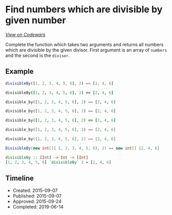 # Find numbers which are divisible by given number
[*View on Codewars*](https://www.codewars.com/kata/find-numbers-which-are-divisible-by-given-number)

Complete the function which takes two arguments and returns all numbers which are divisible by the given divisor. First argument is an array of `numbers` and the second is the `divisor`.

## Example

```javascript
divisibleBy([1, 2, 3, 4, 5, 6], 2) == [2, 4, 6]
```
```coffeescript
divisibleBy([1, 2, 3, 4, 5, 6], 2) == [2, 4, 6]
```
```python
divisible_by([1, 2, 3, 4, 5, 6], 2) == [2, 4, 6]
```
```php
divisible_by([1, 2, 3, 4, 5, 6], 2) == [2, 4, 6]
```
```ruby
divisible_by([1, 2, 3, 4, 5, 6], 2) == [2, 4, 6]
```
```elixir
divisible_by([1, 2, 3, 4, 5, 6], 2) == [2, 4, 6]
```
```cpp
divisible_by({1, 2, 3, 4, 5, 6}, 2) == {2, 4, 6}
```
```csharp
DivisibleBy(new int[]{ 1, 2, 3, 4, 5, 6}, 2) == new int[] {2, 4, 6}
```
```haskell
divisibleBy :: [Int] -> Int -> [Int]
[1, 2, 3, 4, 5, 6] `divisibleBy` 2 = [2, 4, 6]
```


## Timeline
- Created: 2015-09-07
- Published: 2015-09-07
- Approved: 2015-09-24
- Completed: 2019-06-14